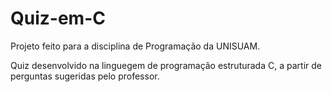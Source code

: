 # Quiz-em-C
Projeto feito para a disciplina de Programação da UNISUAM.

Quiz desenvolvido na linguegem de programação estruturada C, a partir de perguntas sugeridas pelo professor.
